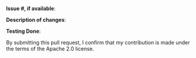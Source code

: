 **Issue #, if available**:

**Description of changes**:

**Testing Done**:

By submitting this pull request, I confirm that my contribution is made under the terms of the Apache 2.0 license.

<!-- If this is a security issue, please do not discuss on GitHub. Please report any suspected or confirmed security issues to AWS Security https://aws.amazon.com/security/vulnerability-reporting/ -->
